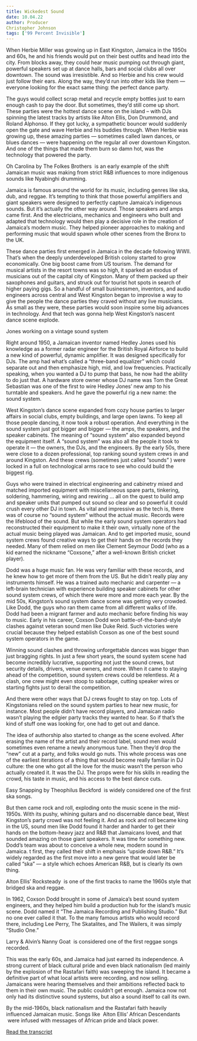 ```yaml
---
title: Wickedest Sound
date: 10.04.22
author: Producer
Christopher Johnson
tags: ['99 Percent Invisible']
---
```


When Herbie Miller was growing up in East Kingston, Jamaica in the 1950s and 60s, he and his friends would put on their best outfits and head into the city. From blocks away, they could hear music pumping out through giant, powerful speakers set up at dance halls, bars and social clubs all over downtown. The sound was irresistible. And so Herbie and his crew would just follow their ears. Along the way, they’d run into other kids like them — everyone looking for the exact same thing: the perfect dance party.




The guys would collect scrap metal and recycle empty bottles just to earn enough cash to pay the door. But sometimes, they’d still come up short. These parties were the hottest dance scene on the island – with DJs spinning the latest tracks by artists like Alton Ellis, Don Drummond, and Roland Alphonso. If they got lucky, a sympathetic bouncer would suddenly open the gate and wave Herbie and his buddies through. When Herbie was growing up, these amazing parties — sometimes called lawn dances, or blues dances — were happening on the regular all over downtown Kingston. And one of the things that made them burn so damn hot, was the technology that powered the party.




Oh Carolina by The Folkes Brothers
 is an early example of the shift Jamaican music was making from strict R&B influences to more indigenous sounds like Nyabinghi drumming.


Jamaica is famous around the world for its music, including genres like ska, dub, and reggae. It’s tempting to think that those powerful amplifiers and giant speakers were designed to perfectly capture Jamaica’s indigenous sounds. But it’s actually the other way around. Those speakers and amps came first. And the electricians, mechanics and engineers who built and adapted that technology would then play a decisive role in the creation of Jamaica’s modern music. They helped pioneer approaches to making and performing music that would spawn whole other scenes from the Bronx to the UK.


These dance parties first emerged in Jamaica in the decade following WWII. That’s when the deeply underdeveloped British colony started to grow economically. One big boost came from US tourism. The demand for musical artists in the resort towns was so high, it sparked an exodus of musicians out of the capital city of Kingston. Many of them packed up their saxophones and guitars, and struck out for tourist hot spots in search of higher paying gigs. So a handful of small businessmen, inventors, and audio engineers across central and West Kingston began to improvise a way to give the people the dance parties they craved 
without
 any live musicians. As small as they were, these parties would soon inspire some big advances in technology. And that tech was gonna help West Kingston’s nascent dance scene explode.


Jones working on a vintage sound system


Right around 1950, a Jamaican inventor named Hedley Jones used his knowledge as a former radar engineer for the British Royal Airforce to build a new kind of powerful, dynamic amplifier. It was designed specifically for DJs. The amp had what’s called a “three-band equalizer” which could separate out and then emphasize high, mid, and low frequencies. Practically speaking, when you wanted a DJ to pump that bass, he now had the ability to do just that. A hardware store owner whose DJ name was Tom the Great Sebastian was one of the first to wire Hedley Jones’ new amp to his turntable and speakers. And he gave the powerful rig a new name: the sound system.


West Kingston’s dance scene expanded from cozy house parties to larger affairs in social clubs, empty buildings, and large open lawns. To keep all those people dancing, it now took a robust operation. And everything in the sound system just got bigger and bigger — the amps, the speakers, and the speaker cabinets. The meaning of “sound system” also expanded beyond the equipment itself. A “sound system” was also all the people it took to operate it — the owners, the DJs, and the engineers. By the early 50s, there were close to a dozen professional, top ranking sound system crews in and around Kingston. And these crews (sometimes just called “sounds” ) were locked in a full on technological arms race to see who could build the biggest rig.


Guys who were trained in electrical engineering and cabinetry mixed and matched imported equipment with miscellaneous spare parts, tinkering, soldering, hammering, wiring and rewiring … all on the quest to build amp and speaker units that pumped out sound so clear and so powerful it could crush every other DJ in town. As vital and impressive as the tech is, there was of course no “sound system” without the actual music. Records were the lifeblood of the sound. But while the early sound system operators had reconstructed their equipment to make it their own, virtually none of the actual 
music
 being played was Jamaican. And to get imported music, sound system crews found creative ways to get their hands on the records they needed. Many of them relied on men like Clement Seymour Dodd (who as a kid earned the nickname “Coxsone,” after a well-known British cricket player).


Dodd was a huge music fan. He was very familiar with these records, and he knew how to get more of them from the US. But he didn’t really play any instruments himself. He was a trained auto mechanic and carpenter — a left-brain technician with experience building speaker cabinets for other sound system crews, of which there were more and more each year. By the mid 50s, Kingston’s sound system dance scene was getting very crowded. Like Dodd, the guys who ran them came from all different walks of life. Dodd had been a migrant farmer and auto mechanic before finding his way to music. Early in his career, Coxson Dodd won battle-of-the-band-style clashes against veteran sound men like Duke Reid. Such victories were crucial because they helped establish Coxson as one of the best sound system operators in the game.




Winning sound clashes and throwing unforgettable dances was bigger than just bragging rights. In just a few short years, the sound system scene had become incredibly lucrative, supporting not just the sound crews, but security details, drivers, venue owners, and more. When it came to staying ahead of the competition, sound system crews could be relentless. At a clash, one crew might even stoop to sabotage, cutting speaker wires or starting fights just to derail the competition.


 And there were other ways that DJ crews fought to stay on top. Lots of Kingstonians relied on the sound system parties to hear new music, for instance. Most people didn’t have record players, and Jamaican radio wasn’t playing the edgier party tracks they wanted to hear. So if that’s the kind of stuff one was looking for, one had to get out and dance.


The idea of authorship also started to change as the scene evolved. After erasing the name of the artist and their record label, sound men would sometimes even rename a newly anonymous tune. Then they’d drop the “new” cut at a party, and folks would go nuts. This whole process was one of the earliest iterations of a thing that would become really familiar in DJ culture: the one who got all the love for the music wasn’t the person who actually created it. It was the DJ. The props were for his skills in reading the crowd, his taste in music, and his access to the best dance cuts.




Easy Snapping by Theophilus Beckford
 is widely considered one of the first ska songs.


But then came rock and roll, exploding onto the music scene in the mid-1950s. With its pushy, whining guitars and no discernable dance beat, West Kingston’s party crowd was not feeling it. And as rock and roll became king in the US, sound men like Dodd found it harder and harder to get their hands on the bottom-heavy jazz and R&B that Jamaicans loved, and that sounded amazing on those giant speakers. It was time for something new. Dodd’s team was about to conceive a whole new, modern sound in Jamaica. t first, they called their shift in emphasis “upside down R&B.” It’s widely regarded as the first move into a new genre that would later be called “ska” — a style which echoes American R&B, but is clearly its own thing.




Alton Ellis’ Rocksteady
 is one of the first tracks to name the 1960s style that bridged ska and reggae.


In 1962, Coxson Dodd brought in some of Jamaica’s best sound system engineers, and they helped him build a production hub for the island’s music scene. Dodd named it “The Jamaica Recording and Publishing Studio.” But no one ever called it that. To the many famous artists who would record there, including Lee Perry, The Skatalites, and The Wailers, it was simply “Studio One.”




Larry & Alvin’s Nanny Goat
 is considered one of the first reggae songs recorded.


This was the early 60s, and Jamaica had just earned its independence. A strong current of black cultural pride and even black nationalism (led mainly by the explosion of the Rastafari faith) was sweeping the island. It became a definitive part of what local artists were recording, and now selling. Jamaicans were hearing themselves and their ambitions reflected back to them in their own music. The public couldn’t get enough. Jamaica now not only had its distinctive sound systems, but also a sound itself to call its own.














By the mid-1960s, black nationalism and the Rastafari faith heavily influenced Jamaican music. Songs like 
Alton Ellis’ African Descendants
 were infused with messages of African pride and black power.

[Read the transcript](./Wickedest_Sound_transcript.md)
